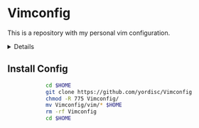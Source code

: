# Vimconfig
 This is a repository with my personal vim configuration.

<details>
## :zap: Dependencies :zap:

_Debian_
```bash
sudo apt install curl xterm ranger fzf rxvt-unicode neovim python3-pip powerline tmux python3-neovim make -yy
```

_Fedora_
```bash
sudo dnf install curl xterm ranger fzf rxvt-unicode neovim python3-pip powerline tmux python3-neovim make -yy
```

_Arch_
```bash
sudo pacman -S curl xterm ranger fzf rxvt-unicode neovim python3-pip powerline tmux python3-neovim make -yy
```

### Vimplug
```bash
			wget -P $HOME/.local/share/nvim/site/autoload/ https://raw.githubusercontent.com/junegunn/vim-plug/master/plug.vim
			wget -P $HOME/.vim/autoload/ https://raw.githubusercontent.com/junegunn/vim-plug/master/plug.vim
```

### Pipenv
```bash
			pip3 install pipenv
			sudo pip install jupyter
```

### NVM/NPM
```bash
			cd $HOME
			sudo mkdir -m 755 $HOME/.nvm
			sudo mkdir -m 755 $HOME/.local/share/nvim/site/autoload/
			sudo mkdir -m 755 $HOME/.vim/autoload/
			git clone https://github.com/nvm-sh/nvm.git $HOME/.nvm
			cd $HOME
			curl -qL https://www.npmjs.com/install.sh | sh &&
			sudo npm install --global yarn &&
			sudo npm install -g n latest
			sudo npm install -g npm@latest
			sudo npm install -g live-server
			sudo npm install -g typescript
			sudo npm install -g ts-node
			sudo npm install -g tslib @types/node
			cd $HOME
```

### OpenIA
```bash
			cd $HOME
			touch .open_ai
			echo '### KEY API OPEN-IA ### export OPENAI_API_KEY=""' >> example.sh
			sudo chown -R 755 $HOME/.config/.open_ai
			cd $HOME
```

</details>

## Install Config
```bash
			cd $HOME
			git clone https://github.com/yordisc/Vimconfig
			chmod -R 775 Vimconfig/
			mv Vimconfig/vim/* $HOME
			rm -rf Vimconfig
			cd $HOME
```